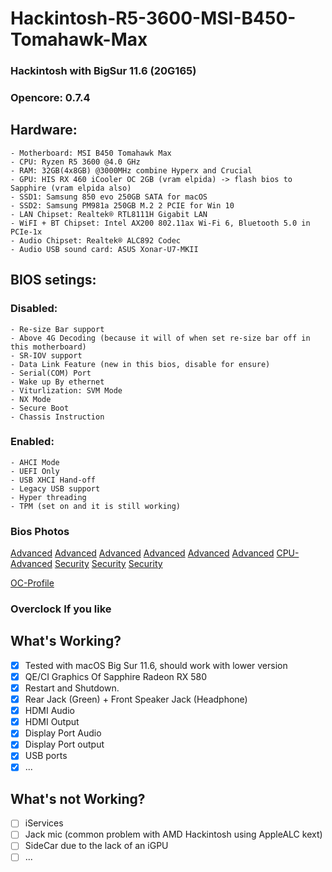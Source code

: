 # Hackintosh-R5-3600-MSI-B450-Tomahawk-Max
### Hackintosh with BigSur 11.6 (20G165) 
### Opencore: 0.7.4

## Hardware:
    - Motherboard: MSI B450 Tomahawk Max
    - CPU: Ryzen R5 3600 @4.0 GHz
    - RAM: 32GB(4x8GB) @3000MHz combine Hyperx and Crucial
    - GPU: HIS RX 460 iCooler OC 2GB (vram elpida) -> flash bios to Sapphire (vram elpida also)
    - SSD1: Samsung 850 evo 250GB SATA for macOS
    - SSD2: Samsung PM981a 250GB M.2 2 PCIE for Win 10 
    - LAN Chipset: Realtek® RTL8111H Gigabit LAN
    - WiFI + BT Chipset: Intel AX200 802.11ax Wi-Fi 6, Bluetooth 5.0 in PCIe-1x
    - Audio Chipset: Realtek® ALC892 Codec
    - Audio USB sound card: ASUS Xonar-U7-MKII

## BIOS setings:
### Disabled:
    - Re-size Bar support
    - Above 4G Decoding (because it will of when set re-size bar off in this motherboard)
    - SR-IOV support
    - Data Link Feature (new in this bios, disable for ensure)
    - Serial(COM) Port
    - Wake up By ethernet
    - Viturlization: SVM Mode
    - NX Mode
    - Secure Boot
    - Chassis Instruction
### Enabled:
    - AHCI Mode
    - UEFI Only
    - USB XHCI Hand-off
    - Legacy USB support
    - Hyper threading
    - TPM (set on and it is still working)

### Bios Photos
[Advanced](/bios-config/advance-setting-1.jpeg)
[Advanced](/bios-config/advance-setting-2.jpeg)
[Advanced](/bios-config/advance-setting-3.jpeg)
[Advanced](/bios-config/advance-setting-4.jpeg)
[Advanced](/bios-config/advance-setting-5.jpeg)
[Advanced](/bios-config/advance-setting-6.jpeg)
[CPU-Advanced](/bios-config/oc-advance-cpu.jpeg)
[Security](/bios-config/security-1.jpeg)
[Security](/bios-config/security-2.jpeg)
[Security](/bios-config/security-3.jpeg)

[OC-Profile](/bios-config/profiles/oc-profiles.ocb)

### Overclock If you like

## What's Working?
- [x] Tested with macOS Big Sur 11.6, should work with lower version
- [x] QE/CI Graphics Of Sapphire Radeon RX 580
- [x] Restart and Shutdown. 
- [x] Rear Jack (Green) + Front Speaker Jack (Headphone)
- [x] HDMI Audio
- [x] HDMI Output
- [x] Display Port Audio
- [x] Display Port output
- [x] USB ports
- [x] ...

## What's not Working?
- [ ] iServices
- [ ] Jack mic (common problem with AMD Hackintosh using AppleALC kext)
- [ ] SideCar due to the lack of an iGPU
- [ ] ...

